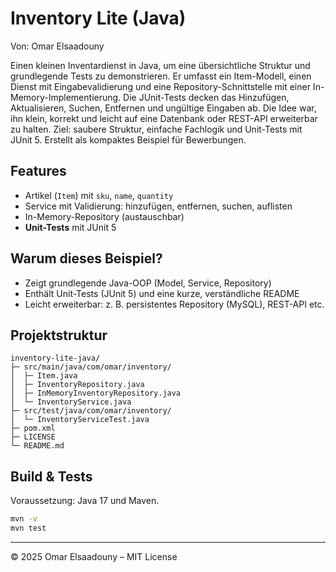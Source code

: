 # Inventory Lite (Java)

Von: Omar Elsaadouny

Einen kleinen Inventardienst in Java, um eine übersichtliche Struktur und grundlegende Tests zu demonstrieren. Er umfasst ein Item-Modell, einen Dienst mit Eingabevalidierung und eine Repository-Schnittstelle mit einer In-Memory-Implementierung. Die JUnit-Tests decken das Hinzufügen, Aktualisieren, Suchen, Entfernen und ungültige Eingaben ab. Die Idee war, ihn klein, korrekt und leicht auf eine Datenbank oder REST-API erweiterbar zu halten. Ziel: saubere Struktur, einfache Fachlogik und Unit-Tests mit JUnit 5. Erstellt als kompaktes Beispiel für Bewerbungen.

## Features
- Artikel (`Item`) mit `sku`, `name`, `quantity`
- Service mit Validierung: hinzufügen, entfernen, suchen, auflisten
- In-Memory-Repository (austauschbar)
- **Unit-Tests** mit JUnit 5


## Warum dieses Beispiel?
- Zeigt grundlegende Java-OOP (Model, Service, Repository)
- Enthält Unit-Tests (JUnit 5) und eine kurze, verständliche README
- Leicht erweiterbar: z. B. persistentes Repository (MySQL), REST-API etc.

## Projektstruktur
```
inventory-lite-java/
├─ src/main/java/com/omar/inventory/
│  ├─ Item.java
│  ├─ InventoryRepository.java
│  ├─ InMemoryInventoryRepository.java
│  └─ InventoryService.java
├─ src/test/java/com/omar/inventory/
│  └─ InventoryServiceTest.java
├─ pom.xml
├─ LICENSE
└─ README.md
```

## Build & Tests
Voraussetzung: Java 17 und Maven.

```bash
mvn -v
mvn test
```

---
© 2025 Omar Elsaadouny – MIT License

